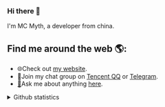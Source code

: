 ### Hi there 👋

I'm MC Myth, a developer from china.

## Find me around the web 🌎:

* 🌐Check out [my website](https://mc-myth.cn).
* 💬Join my chat group on [Tencent QQ](https://jq.qq.com/?_wv=1027&k=ZjCvIlya) or [Telegram](https://t.me/joinchat/TA_WvJgZUMR2xBPj).
* [🤔](https://emojipedia.org/thinking-face/)Ask me about anything [here](https://github.com/mcmyth/mcmyth/issues).


<p>
<details>
<summary>Github statistics</summary>

<br/>

> NOTE: Top languages does not indicate my skill level or something like that, it's a github metric of which languages i have the most code on github, it's a new feature of [github-readme-stats](https://github.com/anuraghazra/github-readme-stats).
  <img align="center" src="https://github-readme-stats.anuraghazra1.vercel.app/api?username=mcmyth&show_icons=true" />
  &nbsp;&nbsp;
  <img align="center" src="https://github-readme-stats.vercel.app/api/top-langs/?username=mcmyth&layout=compact" />
<br/><br/>

[![mcmyth's contribution graph as a Game of Life](https://github4life.herokuapp.com/mcmyth.gif)](https://github4life.herokuapp.com/mcmyth)

</details>
</p>
